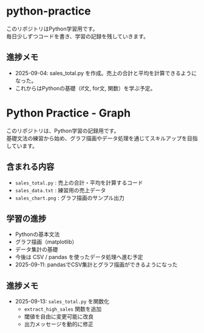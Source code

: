 # python-practice

このリポジトリはPython学習用です。  
毎日少しずつコードを書き、学習の記録を残していきます。

## 進捗メモ
- 2025-09-04: sales_total.py を作成。売上の合計と平均を計算できるようになった。
- これからはPythonの基礎（if文, for文, 関数）を学ぶ予定。
# Python Practice - Graph

このリポジトリは、Python学習の記録用です。  
基礎文法の練習から始め、グラフ描画やデータ処理を通じてスキルアップを目指しています。

## 含まれる内容
- `sales_total.py` : 売上の合計・平均を計算するコード
- `sales_data.txt` : 練習用の売上データ
- `sales_chart.png` : グラフ描画のサンプル出力

## 学習の進捗
- Pythonの基本文法
- グラフ描画（matplotlib）
- データ集計の基礎
- 今後は CSV / pandas を使ったデータ処理へ進む予定
- 2025-09-11: pandasでCSV集計とグラフ描画ができるようになった
## 進捗メモ

- 2025-09-13: `sales_total.py` を関数化  
  - `extract_high_sales` 関数を追加  
  - 閾値を自由に変更可能に改良  
  - 出力メッセージを動的に修正
